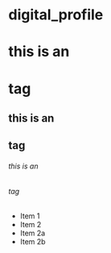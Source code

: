 # digital_profile


# this is an <h1> tag
## this is an <h2> tag
###### this is an <h6> tag

* Item 1
* Item 2
* Item 2a
* Item 2b
